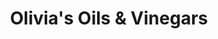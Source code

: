 ---
title: "Olivia's Oils & Vinegars"
url: /kelowna/olivias-oils-and-vinegars/
shop: supermarket
---